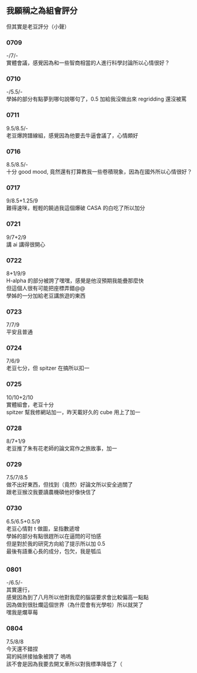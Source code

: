 ## 我願稱之為組會評分
但其實是老豆評分（小聲）

### 0709
-/7/-  
實體會議，感覺因為和一些智商相當的人進行科學討論所以心情很好？

### 0710
-/5.5/-  
學姊的部分有點夢到哪句說哪句了，0.5 加給我沒做出來 regridding 還沒被罵

### 0711
9.5/8.5/-  
老豆爆誇譜線組，感覺因為他要去牛逼會議了，心情頗好

### 0716
8.5/8.5/-  
十分 good mood, 竟然還有打算教我一些卷積現象，因為在國外所以心情很好？

### 0717
9/8.5+1.25/9  
難得速咪，輕輕的饒過我這個爆破 CASA 的白吃了所以加分

### 0721
9/7+2/9  
講 ai 講得很開心

### 0722
8+1/9/9  
H-alpha 的部分被誇了嘿嘿，感覺是他沒預期我能疊那麼快  
但這個人很有可能把座標弄錯@@  
學姊的一分加給老豆講旅遊的東西

### 0723
7/7/9  
平安且普通

### 0724
7/6/9  
老豆七分，但 spitzer 在搞所以扣一

### 0725
10/10+2/10  
實體組會，老豆十分  
spitzer 幫我修網站加一，昨天載好久的 cube 用上了加一

### 0728
8/7+1/9  
老豆推了朱有花老師的論文寫作之旅故事，加一

### 0729
7.5/7/8.5  
做不出好東西，但找到（竟然）好論文所以安全過關了  
跟老豆猴洨我要讀農機碩他好像快信了

### 0730
6.5/6.5+0.5/9  
老豆心情對 t 做圖，呈指數遞增  
學姊的部分有點很趕所以在逼問的可怕感  
但是對於我的研究方向給了提示所以加 0.5  
最後有語重心長的成分，包欠，我是瓠瓜

##

### 0801
-/6.5/-  
其實還行，  
感覺因為到了八月所以他對我麼的腦袋要求會比較偏高一點點  
因為做到很肚爛這個世界（為什麼會有光學啦）所以就哭了  
嘿我是爛草莓

### 0804
7.5/8/8  
今天還不錯捏  
寫的純拼接抽象被誇了 嗚嗚  
該不會是因為我要去開叉車所以對我標準降低了（

